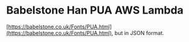 # Babelstone Han PUA AWS Lambda

[https://babelstone.co.uk/Fonts/PUA.html](https://babelstone.co.uk/Fonts/PUA.html), but in JSON format.